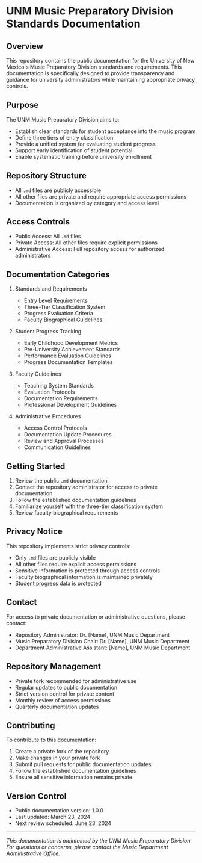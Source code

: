 # UNM Music Preparatory Division Standards Documentation

## Overview
This repository contains the public documentation for the University of New Mexico's Music Preparatory Division standards and requirements. This documentation is specifically designed to provide transparency and guidance for university administrators while maintaining appropriate privacy controls.

## Purpose
The UNM Music Preparatory Division aims to:
- Establish clear standards for student acceptance into the music program
- Define three tiers of entry classification
- Provide a unified system for evaluating student progress
- Support early identification of student potential
- Enable systematic training before university enrollment

## Repository Structure
- All `.md` files are publicly accessible
- All other files are private and require appropriate access permissions
- Documentation is organized by category and access level

## Access Controls
- Public Access: All `.md` files
- Private Access: All other files require explicit permissions
- Administrative Access: Full repository access for authorized administrators

## Documentation Categories
1. Standards and Requirements
   - Entry Level Requirements
   - Three-Tier Classification System
   - Progress Evaluation Criteria
   - Faculty Biographical Guidelines

2. Student Progress Tracking
   - Early Childhood Development Metrics
   - Pre-University Achievement Standards
   - Performance Evaluation Guidelines
   - Progress Documentation Templates

3. Faculty Guidelines
   - Teaching System Standards
   - Evaluation Protocols
   - Documentation Requirements
   - Professional Development Guidelines

4. Administrative Procedures
   - Access Control Protocols
   - Documentation Update Procedures
   - Review and Approval Processes
   - Communication Guidelines

## Getting Started
1. Review the public `.md` documentation
2. Contact the repository administrator for access to private documentation
3. Follow the established documentation guidelines
4. Familiarize yourself with the three-tier classification system
5. Review faculty biographical requirements

## Privacy Notice
This repository implements strict privacy controls:
- Only `.md` files are publicly visible
- All other files require explicit access permissions
- Sensitive information is protected through access controls
- Faculty biographical information is maintained privately
- Student progress data is protected

## Contact
For access to private documentation or administrative questions, please contact:
- Repository Administrator: Dr. [Name], UNM Music Department
- Music Preparatory Division Chair: Dr. [Name], UNM Music Department
- Department Administrative Assistant: [Name], UNM Music Department

## Repository Management
- Private fork recommended for administrative use
- Regular updates to public documentation
- Strict version control for private content
- Monthly review of access permissions
- Quarterly documentation updates

## Contributing
To contribute to this documentation:
1. Create a private fork of the repository
2. Make changes in your private fork
3. Submit pull requests for public documentation updates
4. Follow the established documentation guidelines
5. Ensure all sensitive information remains private

## Version Control
- Public documentation version: 1.0.0
- Last updated: March 23, 2024
- Next review scheduled: June 23, 2024

---
*This documentation is maintained by the UNM Music Preparatory Division. For questions or concerns, please contact the Music Department Administrative Office.* 